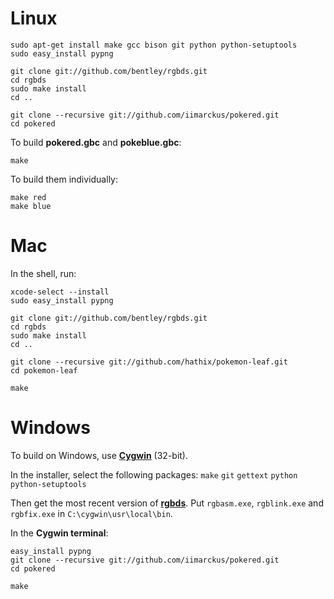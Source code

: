 # Linux

	sudo apt-get install make gcc bison git python python-setuptools
	sudo easy_install pypng

	git clone git://github.com/bentley/rgbds.git
	cd rgbds
	sudo make install
	cd ..

	git clone --recursive git://github.com/iimarckus/pokered.git
	cd pokered

To build **pokered.gbc** and **pokeblue.gbc**:

	make

To build them individually:

	make red
	make blue


# Mac

In the shell, run:

	xcode-select --install
	sudo easy_install pypng

	git clone git://github.com/bentley/rgbds.git
	cd rgbds
	sudo make install
	cd ..

	git clone --recursive git://github.com/hathix/pokemon-leaf.git
	cd pokemon-leaf

	make


# Windows

To build on Windows, use [**Cygwin**](http://cygwin.com/install.html) (32-bit).

In the installer, select the following packages: `make` `git` `gettext` `python` `python-setuptools`

Then get the most recent version of [**rgbds**](https://github.com/bentley/rgbds/releases/).
Put `rgbasm.exe`, `rgblink.exe` and `rgbfix.exe` in `C:\cygwin\usr\local\bin`.

In the **Cygwin terminal**:

	easy_install pypng
	git clone --recursive git://github.com/iimarckus/pokered.git
	cd pokered

	make
